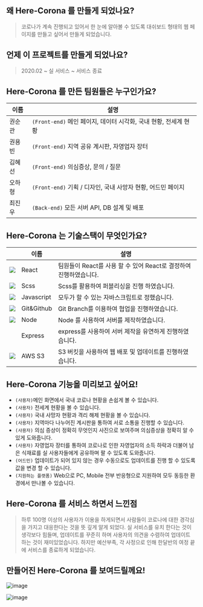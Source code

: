 ## 왜 Here-Corona 를 만들게 되었나요?

> 코로나가 계속 진행되고 있어서 한 눈에 알아볼 수 있도록 대쉬보드 형태의 웹 페이지를 만들고 싶어서 만들게 되었습니다.

## 언제 이 프로젝트를 만들게 되었나요?

> 2020.02 ~ 실 서비스 ~ 서비스 종료

## Here-Corona 를 만든 팀원들은 누구인가요?

| 이름   | 설명                                                              |
| ------ | ----------------------------------------------------------------- |
| 권순관 | `(Front-end)` 메인 페이지, 데이터 시각화, 국내 현황, 전세계 현황            |
| 권용빈 | `(Front-end)` 지역 공유 계시판, 자영업자 장터                        |
| 김혜선 | `(Front-end)` 의심증상, 문의 / 질문                                         |
| 오하형 | `(Front-end)` 기획 / 디자인, 국내 사망자 현황, 어드민 페이지                                          |
| 최진우 | `(Back-end)` 모든 서버 API, DB 설계 및 배포 |

## Here-Corona 는 기술스택이 무엇인가요?

|                                                            | 이름       | 설명                                                              |
| ---------------------------------------------------------- | ---------- | ----------------------------------------------------------------- |
| ![](https://img.icons8.com/plasticine/24/000000/react.png) | React      | 팀원들이 React를 사용 할 수 있어 React로 결정하여 진행하였습니다. |
| ![](https://img.icons8.com/color/24/000000/sass.png)       | Scss       | Scss를 활용하여 퍼블리싱을 진행 하였습니다.                       |
| ![](https://img.icons8.com/color/24/000000/javascript.png) | Javascript | 모두가 할 수 있는 자바스크립트로 정했습니다.                      |
| ![](https://img.icons8.com/color/24/000000/git.png)        | Git&Github | Git Branch를 이용하여 협업을 진행하였습니다.                      | 
| ![](https://img.icons8.com/color/24/000000/nodejs.png)     | Node       | Node 를 사용하여 서버를 제작하였습니다.|
| ![]()| Express | express를 사용하여 서버 제작을 유연하게 진행하였습니다.|
| ![](https://img.icons8.com/material/24/000000/amazon-web-services.png)|AWS S3| S3 버킷을 사용하여 웹 배포 및 업데이트를 진행하였습니다. |

## Here-Corona 기능을 미리보고 싶어요!

- `(사용자)`메인 화면에서 국내 코로나 현황을 손쉽게 볼 수 있습니다.
- `(사용자)` 전세계 현황을 볼 수 있습니다.
- `(사용자)` 국내 사망자 현황과 격리 해제 현황을 볼 수 있습니다.
- `(사용자)` 지역마다 나누어진 계시판을 통하여 서로 소통을 진행할 수 있습니다.
- `(사용자)` 의심 증상이 정확히 무엇인지 사진으로 보여주며 의심증상을 정확히 알 수 있게 도와줍니다.
- `(사용자)` 자영업자 장터를 통하여 코로나로 인한 자영업자의 소득 하락과 더불어 남은 식재료를 실 사용자들에게 공유하며 팔 수 있도록 도와줍니다.
- `(어드민)` 업데이트가 되어 있지 않는 경우 수동으로도 업데이트를 진행 할 수 있도록 값을 변경 할 수 있습니다.
- `(지원하는 플랫폼)` Web으로 PC, Mobile 전부 반응형으로 지원하여 모두 동등한 환경에서 만나볼 수 있습니다.

## Here-Corona 를 서비스 하면서 느낀점
> 하루 100명 이상의 사용자가 이용을 하게되면서 사람들이 코로나에 대한 경각심을 가지고 대응한다는 것을 뜻 깊게 알게 되었다. 실 서비스를 유치 한다는 것이 생각보다 힘들며, 업데이트를 꾸준히 하며 사용자의 의견을 수렴하여 업데이트 하는 것이 재미있었습니다. 하지만 예산부족, 각 사정으로 인해 한달반의 여정 끝에 서비스를 종료하게 되었습니다.

## 만들어진 Here-Corona 를 보여드릴께요!
![image](https://user-images.githubusercontent.com/48983361/100690174-50aead00-33c9-11eb-8426-a42a4770968d.png)

![image](https://user-images.githubusercontent.com/48983361/100690215-5dcb9c00-33c9-11eb-9686-4db8d123269e.png)
